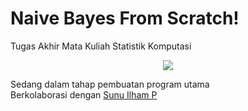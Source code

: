# Naive Bayes From Scratch!
Tugas Akhir Mata Kuliah Statistik Komputasi

<p align="center">
<img src="https://i.ibb.co/F0TkbYf/bnb.png"/></p>

Sedang dalam tahap pembuatan program utama<br>
Berkolaborasi dengan <a href="https://github.com/sunudika">Sunu Ilham P</a>
